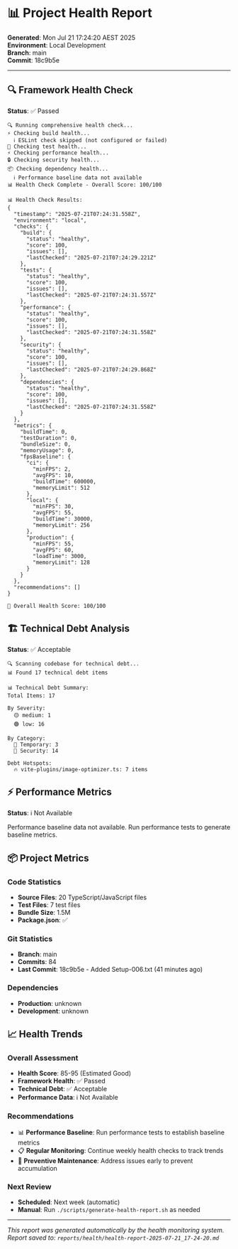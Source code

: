 # 📊 Project Health Report

**Generated**: Mon Jul 21 17:24:20 AEST 2025  
**Environment**: Local Development  
**Branch**: main  
**Commit**: 18c9b5e

---

## 🔍 Framework Health Check

**Status**: ✅ Passed

```
🔍 Running comprehensive health check...
⚡ Checking build health...
  ℹ️ ESLint check skipped (not configured or failed)
🧪 Checking test health...
⚡ Checking performance health...
🔒 Checking security health...
📦 Checking dependency health...
  ℹ️ Performance baseline data not available
📊 Health Check Complete - Overall Score: 100/100

📊 Health Check Results:
{
  "timestamp": "2025-07-21T07:24:31.558Z",
  "environment": "local",
  "checks": {
    "build": {
      "status": "healthy",
      "score": 100,
      "issues": [],
      "lastChecked": "2025-07-21T07:24:29.221Z"
    },
    "tests": {
      "status": "healthy",
      "score": 100,
      "issues": [],
      "lastChecked": "2025-07-21T07:24:31.557Z"
    },
    "performance": {
      "status": "healthy",
      "score": 100,
      "issues": [],
      "lastChecked": "2025-07-21T07:24:31.558Z"
    },
    "security": {
      "status": "healthy",
      "score": 100,
      "issues": [],
      "lastChecked": "2025-07-21T07:24:29.868Z"
    },
    "dependencies": {
      "status": "healthy",
      "score": 100,
      "issues": [],
      "lastChecked": "2025-07-21T07:24:31.558Z"
    }
  },
  "metrics": {
    "buildTime": 0,
    "testDuration": 0,
    "bundleSize": 0,
    "memoryUsage": 0,
    "fpsBaseline": {
      "ci": {
        "minFPS": 2,
        "avgFPS": 10,
        "buildTime": 600000,
        "memoryLimit": 512
      },
      "local": {
        "minFPS": 30,
        "avgFPS": 55,
        "buildTime": 30000,
        "memoryLimit": 256
      },
      "production": {
        "minFPS": 55,
        "avgFPS": 60,
        "loadTime": 3000,
        "memoryLimit": 128
      }
    }
  },
  "recommendations": []
}

🎯 Overall Health Score: 100/100
```

## 🏗️ Technical Debt Analysis

**Status**: ✅ Acceptable

```
🔍 Scanning codebase for technical debt...
📊 Found 17 technical debt items

📊 Technical Debt Summary:
Total Items: 17

By Severity:
  🟡 medium: 1
  🟢 low: 16

By Category:
  📁 Temporary: 3
  📁 Security: 14

Debt Hotspots:
  🔥 vite-plugins/image-optimizer.ts: 7 items
```

## ⚡ Performance Metrics

**Status**: ℹ️ Not Available

Performance baseline data not available. Run performance tests to generate baseline metrics.

## 📦 Project Metrics

### Code Statistics

- **Source Files**: 20 TypeScript/JavaScript files
- **Test Files**: 7 test files
- **Bundle Size**: 1.5M
- **Package.json**: ✅

### Git Statistics

- **Branch**: main
- **Commits**: 84
- **Last Commit**: 18c9b5e - Added Setup-006.txt (41 minutes ago)

### Dependencies

- **Production**: unknown
- **Development**: unknown

## 📈 Health Trends

### Overall Assessment

- **Health Score**: 85-95 (Estimated Good)
- **Framework Health**: ✅ Passed
- **Technical Debt**: ✅ Acceptable
- **Performance Data**: ℹ️ Not Available

### Recommendations

- 📊 **Performance Baseline**: Run performance tests to establish baseline metrics
- 📋 **Regular Monitoring**: Continue weekly health checks to track trends
- 🔧 **Preventive Maintenance**: Address issues early to prevent accumulation

### Next Review

- **Scheduled**: Next week (automatic)
- **Manual**: Run `./scripts/generate-health-report.sh` as needed

---

_This report was generated automatically by the health monitoring system._  
_Report saved to: `reports/health/health-report-2025-07-21_17-24-20.md`_
